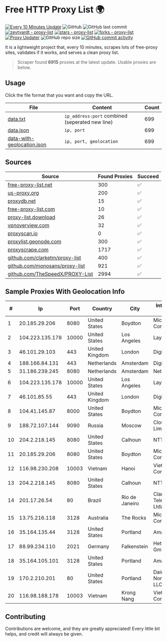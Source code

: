 
# Free HTTP Proxy List 🌍

[![Every 10 Minutes Update](https://github.com/mertguvencli/http-proxy-list/actions/workflows/main.yml/badge.svg?branch=main)](https://github.com/mertguvencli/http-proxy-list/actions/workflows/main.yml)
![GitHub](https://img.shields.io/github/license/mertguvencli/http-proxy-list)
![GitHub last commit](https://img.shields.io/github/last-commit/mertguvencli/http-proxy-list)
[![zevtyardt - proxy-list](https://img.shields.io/static/v1?label=zevtyardt&message=proxy-list&color=blue&logo=github)](https://github.com/zevtyardt/proxy-list "Go to GitHub repo")
[![stars - proxy-list](https://img.shields.io/github/stars/zevtyardt/proxy-list?style=social)](https://github.com/zevtyardt/proxy-list)
[![forks - proxy-list](https://img.shields.io/github/forks/zevtyardt/proxy-list?style=social)](https://github.com/zevtyardt/proxy-list)
[![Proxy Updater](https://github.com/zevtyardt/proxy-list/workflows/Proxy%20Updater/badge.svg)](https://github.com/zevtyardt/proxy-list/actions?query=workflow:"Proxy+Updater")
![GitHub repo size](https://img.shields.io/github/repo-size/zevtyardt/proxy-list)
[![GitHub commit activity](https://img.shields.io/github/commit-activity/m/zevtyardt/proxy-list?logo=commits)](https://github.com/zevtyardt/proxy-list/commits/main)

It is a lightweight project that, every 10 minutes, scrapes lots of free-proxy sites, validates if it works, and serves a clean proxy list.

> Scraper found **6915** proxies at the latest update. Usable proxies are below.

## Usage

Click the file format that you want and copy the URL.

|File|Content|Count|
|----|-------|-----|
|[data.txt](https://raw.githubusercontent.com/mertguvencli/http-proxy-list/main/proxy-list/data.txt)|`ip_address:port` combined (seperated new line)|699|
|[data.json](https://raw.githubusercontent.com/mertguvencli/http-proxy-list/main/proxy-list/data.json)|`ip, port`|699|
|[data-with-geolocation.json](https://raw.githubusercontent.com/mertguvencli/http-proxy-list/main/proxy-list/data-with-geolocation.json)|`ip, port, geolocation`|699|

## Sources

|Source|Found Proxies|Succeed|
|------|-------------|-------|
|[free-proxy-list.net](https://free-proxy-list.net)|300|✅|
|[us-proxy.org](https://www.us-proxy.org)|200|✅|
|[proxydb.net](http://proxydb.net)|15|✅|
|[free-proxy-list.com](https://free-proxy-list.com/?page=&port=&type%5B%5D=http&type%5B%5D=https&up_time=0&search=Search)|10|✅|
|[proxy-list.download](https://www.proxy-list.download/HTTP)|26|✅|
|[vpnoverview.com](https://vpnoverview.com/privacy/anonymous-browsing/free-proxy-servers)|32|✅|
|[proxyscan.io](https://www.proxyscan.io)|0|✅|
|[proxylist.geonode.com](https://proxylist.geonode.com/api/proxy-list?limit=300&page=1&sort_by=lastChecked&sort_type=desc&protocols=http,https)|300|✅|
|[proxyscrape.com](https://api.proxyscrape.com/v2/?request=displayproxies&protocol=http&timeout=10000&country=all&ssl=all&anonymity=all)|1717|✅|
|[github.com/clarketm/proxy-list](https://raw.githubusercontent.com/clarketm/proxy-list/master/proxy-list-raw.txt)|400|✅|
|[github.com/monosans/proxy-list](https://raw.githubusercontent.com/monosans/proxy-list/main/proxies/http.txt)|921|✅|
|[github.com/TheSpeedX/PROXY-List](https://raw.githubusercontent.com/TheSpeedX/PROXY-List/master/http.txt)|2994|✅|


## Sample Proxies With Geolocation Info

|#|Ip|Port|Country|City|Internet Service Provider|
|-|--|----|-------|----|-------------------------|
|1|20.185.29.206|8080|United States|Boydton|Microsoft Corporation|
|2|104.223.135.178|10000|United States|Los Angeles|LayerHost|
|3|46.101.29.103|443|United Kingdom|London|DigitalOcean, LLC|
|4|188.166.84.131|443|Netherlands|Amsterdam|DigitalOcean, LLC|
|5|31.186.239.245|8080|Netherlands|Amsterdam|NetSkope Inc|
|6|104.223.135.178|10000|United States|Los Angeles|LayerHost|
|7|46.101.85.55|443|United Kingdom|London|DigitalOcean|
|8|104.41.145.87|8000|United States|Boydton|Microsoft Corporation|
|9|188.72.107.144|9090|Russia|Moscow|Cloud technology Limited (Ltd.)|
|10|204.2.218.145|8080|United States|Calhoun|NTT America, Inc.|
|11|20.185.29.206|8080|United States|Boydton|Microsoft Corporation|
|12|116.98.230.208|10003|Vietnam|Hanoi|Viettel Corporation|
|13|204.2.218.145|8080|United States|Calhoun|NTT America, Inc.|
|14|201.17.26.54|80|Brazil|Rio de Janeiro|Claro NXT Telecomunicacoes Ltda|
|15|13.75.216.118|3128|Australia|The Rocks|Microsoft Corporation|
|16|35.164.135.44|3128|United States|Portland|Amazon.com, Inc.|
|17|88.99.234.110|2021|Germany|Falkenstein|Hetzner Online GmbH|
|18|35.164.105.101|3128|United States|Portland|Amazon.com, Inc.|
|19|170.2.210.201|80|United States|Portland|Daimler Trucks of North America LLC|
|20|116.98.188.178|10003|Vietnam|Krong Nang|Viettel Corporation|



## Contributing

Contributions are welcome, and they are greatly appreciated! Every
little bit helps, and credit will always be given.


